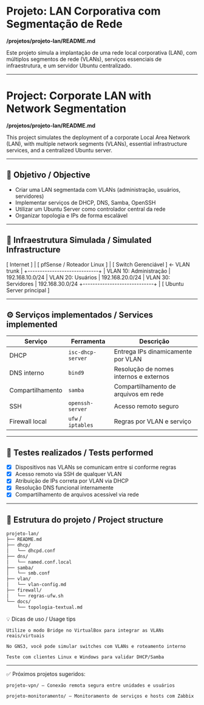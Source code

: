 # Projeto: LAN Corporativa com Segmentação de Rede  
**/projetos/projeto-lan/README.md**

Este projeto simula a implantação de uma rede local corporativa (LAN), com múltiplos segmentos de rede (VLANs), serviços essenciais de infraestrutura, e um servidor Ubuntu centralizado.

---

# Project: Corporate LAN with Network Segmentation  
**/projetos/projeto-lan/README.md**

This project simulates the deployment of a corporate Local Area Network (LAN), with multiple network segments (VLANs), essential infrastructure services, and a centralized Ubuntu server.

---

## 🎯 Objetivo / Objective

- Criar uma LAN segmentada com VLANs (administração, usuários, servidores)
- Implementar serviços de DHCP, DNS, Samba, OpenSSH
- Utilizar um Ubuntu Server como controlador central da rede
- Organizar topologia e IPs de forma escalável

---

## 🧱 Infraestrutura Simulada / Simulated Infrastructure

[ Internet ] | [ pfSense / Roteador Linux ] | [ Switch Gerenciável ] ← VLAN trunk | +-----------------------------+ | VLAN 10: Administração | 192.168.10.0/24 | VLAN 20: Usuários | 192.168.20.0/24 | VLAN 30: Servidores | 192.168.30.0/24 +-----------------------------+ | [ Ubuntu Server principal ]


---

## ⚙️ Serviços implementados / Services implemented

| Serviço         | Ferramenta             | Descrição                                     |
|-----------------|------------------------|-----------------------------------------------|
| DHCP            | `isc-dhcp-server`      | Entrega IPs dinamicamente por VLAN            |
| DNS interno     | `bind9`                | Resolução de nomes internos e externos        |
| Compartilhamento| `samba`                | Compartilhamento de arquivos em rede          |
| SSH             | `openssh-server`       | Acesso remoto seguro                          |
| Firewall local  | `ufw` / `iptables`     | Regras por VLAN e serviço                     |

---

## 🧪 Testes realizados / Tests performed

- [x] Dispositivos nas VLANs se comunicam entre si conforme regras
- [x] Acesso remoto via SSH de qualquer VLAN
- [x] Atribuição de IPs correta por VLAN via DHCP
- [x] Resolução DNS funcional internamente
- [x] Compartilhamento de arquivos acessível via rede

---

## 📁 Estrutura do projeto / Project structure

```bash
projeto-lan/
├── README.md
├── dhcp/
│   └── dhcpd.conf
├── dns/
│   └── named.conf.local
├── samba/
│   └── smb.conf
├── vlan/
│   └── vlan-config.md
├── firewall/
│   └── regras-ufw.sh
└── docs/
    └── topologia-textual.md
```

💡 Dicas de uso / Usage tips

    Utilize o modo Bridge no VirtualBox para integrar as VLANs reais/virtuais

    No GNS3, você pode simular switches com VLANs e roteamento interno

    Teste com clientes Linux e Windows para validar DHCP/Samba

---

 ✅ Próximos projetos sugeridos:

    projeto-vpn/ — Conexão remota segura entre unidades e usuários

    projeto-monitoramento/ — Monitoramento de serviços e hosts com Zabbix   
